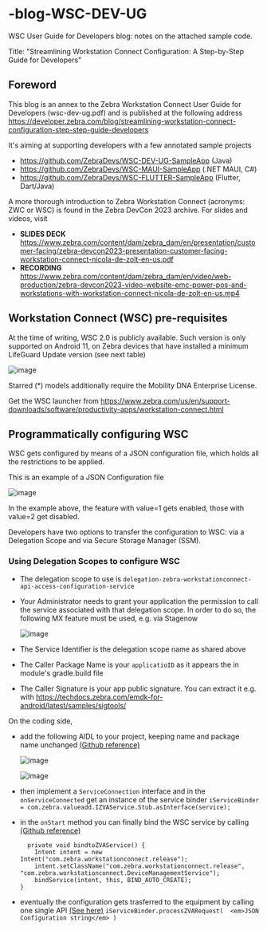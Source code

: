 # -blog-WSC-DEV-UG
WSC User Guide for Developers blog: notes on the attached sample code.


Title: "Streamlining Workstation Connect Configuration: A Step-by-Step Guide for Developers"

## Foreword
This blog is an annex to the Zebra Workstation Connect User Guide for Developers (wsc-dev-ug.pdf) and is published at the following address https://developer.zebra.com/blog/streamlining-workstation-connect-configuration-step-step-guide-developers
 
It's aiming at supporting developers with a few annotated sample projects
- https://github.com/ZebraDevs/WSC-DEV-UG-SampleApp (Java)
- https://github.com/ZebraDevs/WSC-MAUI-SampleApp (.NET MAUI, C#)
- https://github.com/ZebraDevs/WSC-FLUTTER-SampleApp (Flutter, Dart/Java)

A more thorough introduction to Zebra Workstation Connect (acronyms: ZWC or WSC) is found in the Zebra DevCon 2023 archive. For slides and videos, visit

- **SLIDES DECK** https://www.zebra.com/content/dam/zebra_dam/en/presentation/customer-facing/zebra-devcon2023-presentation-customer-facing-workstation-connect-nicola-de-zolt-en-us.pdf
- **RECORDING** https://www.zebra.com/content/dam/zebra_dam/en/video/web-production/zebra-devcon2023-video-website-emc-power-pos-and-workstations-with-workstation-connect-nicola-de-zolt-en-us.mp4

## Workstation Connect (WSC) pre-requisites

At the time of writing, WSC 2.0 is publicly available. Such version is only supported on Android 11, on Zebra devices that have installed a minimum LifeGuard Update version (see next table)

![image](https://github.com/NDZL/-blog-WSC-DEV-UG/assets/11386676/b133ebfe-b6fe-42b2-8503-6caa66e54d1e)

Starred (*) models additionally require the Mobility DNA Enterprise License.

Get the WSC launcher from https://www.zebra.com/us/en/support-downloads/software/productivity-apps/workstation-connect.html 


## Programmatically configuring WSC

WSC gets configured by means of a JSON configuration file, which holds all the restrictions to be applied.

This is an example of a JSON Configuration file

![image](https://github.com/NDZL/-blog-WSC-DEV-UG/assets/11386676/c12db127-00d6-480a-a943-5e962868d4d3)

In the example above, the feature with value=1 gets enabled, those with value=2 get disabled.

Developers have two options to transfer the configuration to WSC: via a Delegation Scope and via Secure Storage Manager (SSM).

   ### Using Delegation Scopes to configure WSC

- The delegation scope to use is ```delegation-zebra-workstationconnect-api-access-configuration-service```
- Your Administrator needs to grant your application the permission to call the service associated with that delegation scope. In order to do so, the following MX feature must be used, e.g. via Stagenow

    ![image](https://github.com/NDZL/-blog-WSC-DEV-UG/assets/11386676/b8ec45c2-c4a8-427f-b837-05d83178c3c8)

- The Service Identifier is the delegation scope name as shared above
- The Caller Package Name is your ```applicatioID``` as it appears the in module's gradle.build file
- The Caller Signature is your app public signature. You can extract it e.g. with https://techdocs.zebra.com/emdk-for-android/latest/samples/sigtools/


On the coding side, 
- add the following AIDL to your project, keeping name and package name unchanged [(Github reference)](https://github.com/ZebraDevs/WSC-DEV-UG-SampleApp/blob/b307fcecfdc33f7beac68ff04cc5ee2a12bd1f97/app/src/main/aidl/com/zebra/valueadd/IZVAService.aidl#L8)

    ![image](https://github.com/NDZL/-blog-WSC-DEV-UG/assets/11386676/1210232c-48f6-44c7-8d9b-33dbda7e50a1)

    ![image](https://github.com/NDZL/-blog-WSC-DEV-UG/assets/11386676/6d5bbec9-6c4a-4f2e-8bc4-7b6be025e5af)

- then implement a ```ServiceConnection``` interface and in the ```onServiceConnected``` get an instance of the service binder ```iServiceBinder = com.zebra.valueadd.IZVAService.Stub.asInterface(service);```
- in the ```onStart``` method you can finally bind the WSC service by calling [(Github reference)](https://github.com/ZebraDevs/WSC-DEV-UG-SampleApp/blob/b307fcecfdc33f7beac68ff04cc5ee2a12bd1f97/app/src/main/java/com/zebra/wsc_exerciser/HDLauncherActivity.java#L156)

    ```
      private void bindtoZVAService() {
        Intent intent = new Intent("com.zebra.workstationconnect.release");
        intent.setClassName("com.zebra.workstationconnect.release", "com.zebra.workstationconnect.DeviceManagementService");
        bindService(intent, this, BIND_AUTO_CREATE);
    }
  ```
- eventually the configuration gets trasferred to the equipment by calling one single API [(See here)](https://github.com/ZebraDevs/WSC-DEV-UG-SampleApp/blob/b307fcecfdc33f7beac68ff04cc5ee2a12bd1f97/app/src/main/java/com/zebra/wsc_exerciser/HDLauncherActivity.java#L113)
    ```iServiceBinder.processZVARequest(  <em>JSON Configuration string</em> ) ```

  





  






